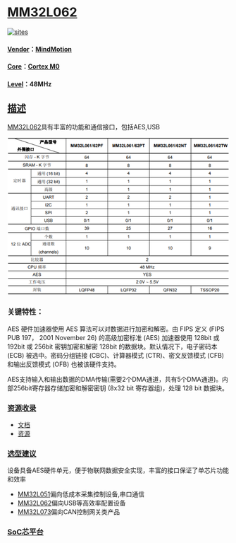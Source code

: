 ﻿# [MM32L062](https://github.com/SoCXin/MM32L062)

[![sites](http://182.61.61.133/link/resources/SoC.png)](http://www.SoC.Xin)

#### [Vendor](https://github.com/SoCXin/Vendor)：[MindMotion](http://www.mm32.com.cn/)
#### [Core](https://github.com/SoCXin/Cortex)：[Cortex M0](https://github.com/SoCXin/CM0)
#### [Level](https://github.com/SoCXin/Level)：48MHz

## [描述](https://github.com/SoCXin/MM32L062/wiki)

[MM32L062](https://github.com/SoCXin/MM32L062)具有丰富的功能和通信接口，包括AES,USB

[![sites](docs/MM32L062.png)](https://github.com/SoCXin/MM32L062)

### 关键特性：

AES 硬件加速器使用 AES 算法可以对数据进行加密和解密。由 FIPS 定义 (FIPS PUB 197， 2001 November 26) 的高级加密标准 (AES) 加速器使用 128bit 或 192bit 或 256bit 密钥加密和解密 128bit 的数据块。默认情况下，电子密码本 (ECB) 被选中。密码分组链接 (CBC)、计算器模式 (CTR)、密文反馈模式 (CFB) 和输出反馈模式 (OFB) 也被该硬件支持。

AES支持输入和输出数据的DMA传输(需要2个DMA通道，共有5个DMA通道)。内部256bit寄存器存储加密和解密密钥 (8x32 bit 寄存器组)，处理 128 bit 数据块。

### [资源收录](https://github.com/SoCXin/MM32L062)

* [文档](docs/)
* [资源](src/)

### [选型建议](https://github.com/SoCXin)

设备具备AES硬件单元，便于物联网数据安全实现，丰富的接口保证了单芯片功能和效率

* [MM32L051](https://github.com/SoCXin/MM32L051)偏向低成本采集控制设备,串口通信
* [MM32L062](https://github.com/SoCXin/MM32L062)偏向USB等高效率配置设备
* [MM32L073](https://github.com/SoCXin/MM32L073)偏向CAN控制网关类产品

###  [SoC芯平台](http://www.SoC.Xin)
